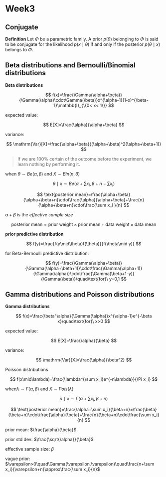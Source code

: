 # Week3

## Conjugate

**Definition** Let $\Phi$ be a parametric family. A prior $p(\theta)$ belonging to $\Phi$ is said to be conjugate for the likelihood $p(x\mid \theta)$ if and only if the posterior $p(\theta\mid x)$ belongs to $\Phi$.

## Beta distributions and Bernoulli/Binomial distributions

**Beta distributions**

$$
f(x)=\frac{\Gamma(\alpha+\beta)}{\Gamma(\alpha)\cdot\Gamma(\beta)}x^{\alpha-1}(1-x)^{\beta-1}\mathbb{I}_{\{0< x< 1\}}
$$

expected value:

$$
E[X]=\frac{\alpha}{\alpha+\beta}
$$

variance:

$$
\mathrm{Var}[X]=\frac{\alpha+\beta}{(\alpha+\beta)^2(\alpha+\beta+1)}
$$

> If we are 100% certain of the outcome before the experiment, we learn nothing by performing it. 

when $\theta\sim Be(\alpha,\beta)$ and $X\sim Bin(n,\theta)$

$$
\theta\mid x\sim Be(\alpha+\sum x_i,\beta+n-\sum x_i)
$$

$$
\text{posterior mean}=\frac{\alpha+\beta}{\alpha+\beta+n}\cdot\frac{\alpha}{\alpha+\beta}+\frac{n}{\alpha+\beta+n}\cdot\frac{\sum x_i }{n}
$$

$\alpha+\beta$ is the *effective sample size*

$$
\text{posterior mean}= \text{prior weight}\times\text{prior mean}+\text{data weight}\times\text{data mean}
$$

**prior predictive distribution**

$$
f(y)=\frac{f(y\mid\theta)f(\theta)}{f(\theta\mid y)}
$$

for Beta-Bernoulli predictive distribution:

$$
f(y)=\frac{\Gamma(\alpha+\beta)}{\Gamma(\alpha+\beta+1)}\cdot\frac{\Gamma(\alpha+1)}{\Gamma(\alpha)}\cdot\frac{\Gamma(\beta+1-y)}{\Gamma(\beta)}\quad\text{for}\ y=0,1
$$


## Gamma distributions and Poisson distributions

**Gamma distributions**

$$
f(x)=\frac{\beta^\alpha}{\Gamma(\alpha)}x^{\alpha-1}e^{-\beta x}\quad\text{for}\ x>0
$$

expected value:

$$
E[X]=\frac{\alpha}{\beta}
$$

variance:

$$
\mathrm{Var}[X]=\frac{\alpha}{\beta^2}
$$

Poisson distributions

$$
f(x\mid\lambda)=\frac{\lambda^{\sum x_i}e^{-n\lambda}}{\Pi x_i}
$$

when$\lambda\sim\Gamma(\alpha,\beta)$ and $X\sim Pois(\lambda)$

$$
\lambda\mid x\sim\Gamma(\alpha+\sum x_i,\beta+n)
$$

$$
\text{posterior mean}=\frac{\alpha+\sum x_i}{\beta+n}=\frac{\beta}{\beta+n}\cdot\frac{\alpha}{\beta}+\frac{n}{\beta+n}\cdot\frac{\sum x_i}{n}
$$

prior mean: $\frac{\alpha}{\beta}$

prior std dev: $\frac{\sqrt{\alpha}}{\beta}$

effective sample size: $\beta$

vague prior: $\varepsilon>0\quad\Gamma(\varepsilon,\varepsilon)\quad\frac{n+\sum x_i}{\varepsilon+n}\approx\frac{\sum x_i}{n}$